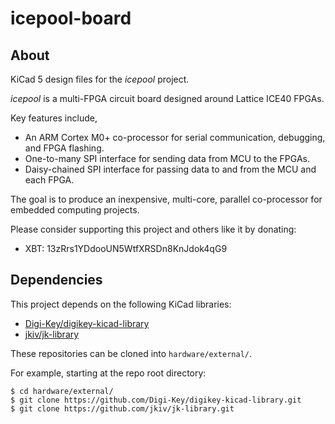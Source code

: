 icepool-board
=============

## About

KiCad 5 design files for the *icepool* project.

*icepool* is a multi-FPGA circuit board designed around
Lattice ICE40 FPGAs.

Key features include,

- An ARM Cortex M0+ co-processor for serial communication, debugging, and FPGA flashing.
- One-to-many SPI interface for sending data from MCU to the FPGAs.
- Daisy-chained SPI interface for passing data to and from the MCU and each FPGA.

The goal is to produce an inexpensive, multi-core, parallel co-processor
for embedded computing projects.

Please consider supporting this project and others like it by donating:
* XBT: 13zRrs1YDdooUN5WtfXRSDn8KnJdok4qG9

## Dependencies

This project depends on the following KiCad libraries:

* [Digi-Key/digikey-kicad-library](https://github.com/Digi-Key/digikey-kicad-library)
* [jkiv/jk-library](https://github.com/jkiv/jk-library)

These repositories can be cloned into `hardware/external/`.

For example, starting at the repo root directory:

    $ cd hardware/external/
    $ git clone https://github.com/Digi-Key/digikey-kicad-library.git
    $ git clone https://github.com/jkiv/jk-library.git 
